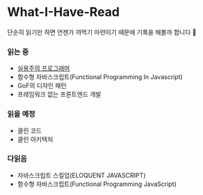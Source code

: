 # What-I-Have-Read

단순히 읽기만 하면 언젠가 까먹기 마련이기 때문에 기록을 해볼까 합니다 👻

### 읽는 중
- [실용주의 프로그래머](https://github.com/jinhyukoo/What-I-Have-Read/tree/main/ThePragmaticProgrammer)
- 함수형 자바스크립트(Functional Programming In Javascript)
- GoF의 디자인 패턴
- 프레임워크 없는 프론트엔드 개발

### 읽을 예정
- 클린 코드
- 클린 아키텍처

### 다읽음
- 자바스크립트 스킬업(ELOQUENT JAVASCRIPT)
- 함수형 자바스크립트(Functional Programming JavaScript)

